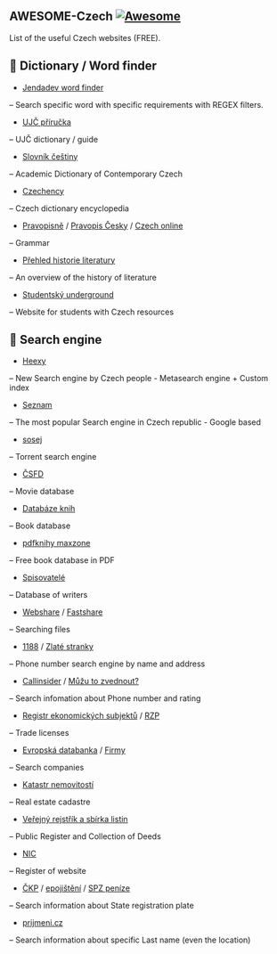 ## AWESOME-Czech [![Awesome](https://cdn.rawgit.com/sindresorhus/awesome/d7305f38d29fed78fa85652e3a63e154dd8e8829/media/badge.svg)](https://github.com/sindresorhus/awesome)
List of the useful Czech websites (FREE). 

📖 Dictionary / Word finder
---------------
* [Jendadev word finder](https://slova.jenda.dev/)

– Search specific word with specific requirements with REGEX filters. 

* [UJČ příručka](https://prirucka.ujc.cas.cz/)

– UJČ dictionary / guide

* [Slovník češtiny](https://slovnikcestiny.cz/)

– Academic Dictionary of Contemporary Czech

* [Czechency](https://www.czechency.org/)

– Czech dictionary encyclopedia

* [Pravopisně](https://www.pravopisne.cz/) / [Pravopis Česky](https://www.pravopiscesky.cz/) / [Czech online](https://www.czechonline.org/gramatika)

– Grammar

* [Přehled historie literatury](http://literatura.topsid.com/)

– An overview of the history of literature

* [Studentský underground](https://www.cesky-jazyk.cz/cjl/)

– Website for students with Czech resources

🔎 Search engine
---------------
* [Heexy](https://heexy.org/)

– New Search engine by Czech people - Metasearch engine + Custom index

* [Seznam](https://search.seznam.cz)

– The most popular Search engine in Czech republic - Google based

* [sosej](https://sosej.eu/)

– Torrent search engine

* [ČSFD](https://www.csfd.cz/)

– Movie database

* [Databáze knih](https://www.databazeknih.cz/)

– Book database

* [pdfknihy maxzone](https://pdfknihy.maxzone.eu/index.html)

– Free book database in PDF

* [Spisovatelé](https://www.spisovatele.cz/)

– Database of writers

* [Webshare](https://webshare.cz) / [Fastshare](https://fastshare.cloud/)

– Searching files

* [1188](https://seznam.1188.cz/) / [Zlaté stranky](https://www.zlatestranky.cz/)

– Phone number search engine by name and address

* [Callinsider](https://www.callinsider.cz/) / [Můžu to zvednout?](https://www.muzutozvednout.cz/)

– Search infomation about Phone number and rating

* [Registr ekonomických subjektů](https://apl.czso.cz/res/) / [RZP](https://www.rzp.cz/portal)

– Trade licenses

* [Evropská databanka](https://www.edb.cz/) / [Firmy](https://www.firmy.cz/)

– Search companies

* [Katastr nemovitostí](https://nahlizenidokn.cuzk.gov.cz/)

– Real estate cadastre

* [Veřejný rejstřík a sbírka listin](https://or.justice.cz)

– Public Register and Collection of Deeds

* [NIC](https://www.nic.cz/)

– Register of website

* [ČKP](https://ic.ckp.cz/ICwww/servlet?_page=searchSPZ&lngID=1) / [epojištění](https://www.epojisteni.cz/) / [SPZ peníze](https://spz.penize.cz)

– Search information about State registration plate

* [prijmeni.cz](https://prijmeni.cz/)

– Search information about specific Last name (even the location)
